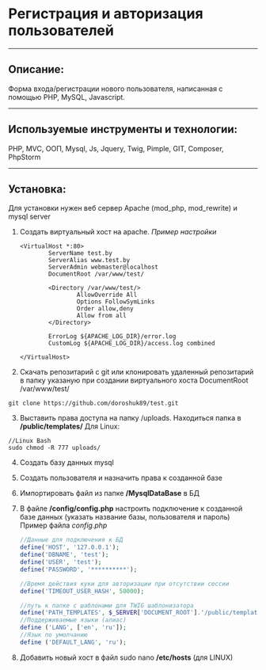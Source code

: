 # Регистрация и авторизация пользователей
<hr> 

## Описание:
Форма входа/регистрации нового пользователя, написанная с помощью PHP, MySQL, Javascript.
<hr>

## Используемые инструменты и технологии:
PHP, MVC, ООП, Mysql, Js, Jquery, Twig, Pimple, GIT, Composer, PhpStorm 
<hr>

## Установка: 
Для установки нужен веб сервер Apache (mod_php, mod_rewrite) и mysql server

1. Создать виртуальный хост на apache. 
*Пример настройки*
      ```
      <VirtualHost *:80>
              ServerName test.by
              ServerAlias www.test.by
              ServerAdmin webmaster@localhost
              DocumentRoot /var/www/test/

              <Directory /var/www/test/>
                      AllowOverride All
                      Options FollowSymLinks
                      Order allow,deny
                      Allow from all
              </Directory>

              ErrorLog ${APACHE_LOG_DIR}/error.log
              CustomLog ${APACHE_LOG_DIR}/access.log combined

      </VirtualHost>

      ```
2. Скачать репозитарий с git или клонировать удаленный репозитарий в папку указаную при создании виртуального хоста 
        DocumentRoot /var/www/test/

  ```git clone https://github.com/doroshuk89/test.git```

3. Выставить права доступа на папку /uploads. Находиться папка в **/public/templates/**
Для Linux: 
  ```
  //Linux Bash
  sudo chmod -R 777 uploads/
  ```

4. Создать базу данных mysql 
5. Создать пользователя и назначить права к созданной базе
6. Импортировать файл из папке **/MysqlDataBase** в БД  
7. В файле **/config/config.php** настроить подключение к созданной базе данных (указать название базы, пользователя и пароль)
Пример файла *config.php*

    ```php
    //Данные для подключения к БД
    define('HOST', '127.0.0.1');
    define('DBNAME', 'test');
    define('USER', 'test');
    define('PASSWORD', '**********');

    //Время действия куки для авторизации при отсутствии сессии
    define('TIMEOUT_USER_HASH', 50000);

    //путь к папке с шаблонами для TWIG шаблонизатора
    define('PATH_TEMPLATES', $_SERVER['DOCUMENT_ROOT'].'/public/templates');
    //Поддерживаемые языки (алиас)
    define ('LANG', ['en', 'ru']);
    //Язык по умолчанию
    define ('DEFAULT_LANG', 'ru');
    ```
8. Добавить новый хост в файл sudo nano **/etc/hosts** (для LINUX)


